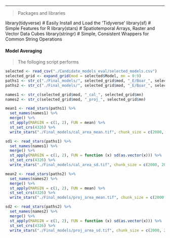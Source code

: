 ***
>Packages and libraries

library(tidyverse) # Easily Install and Load the 'Tidyverse'
library(sf) # Simple Features for R
library(stars) # Spatiotemporal Arrays, Raster and Vector Data Cubes
library(stringr) # Simple, Consistent Wrappers for Common String Operations

#### Model Averaging
>The folloging script performs  

``` r
selected <- read_csv("./Candidate_models_eval/selected_models.csv")
selected_grid <- expand_grid(mod = selected$Model, mn = 0:9)
paths1 <- str_c("./Final_models/", selected_grid$mod, "_E/Boar_", selected_grid$mn, "_Scenario_cal.asc")
paths2 <- str_c("./Final_models/", selected_grid$mod, "_E/Boar_", selected_grid$mn, "_Scenario_proj.asc")

names1 <- str_c(selected_grid$mod, "_cal_", selected_grid$mn)
names2 <- str_c(selected_grid$mod, "_proj_", selected_grid$mn)

mean1 <- read_stars(paths1) %>%
  set_names(names1) %>%
  merge() %>%
  st_apply(MARGIN = c(1, 2), FUN = mean) %>%
  st_set_crs(4326) %>%
  write_stars("./Final_models/cal_area_mean.tif", chunk_size = c(2000, 2000), NA_value = -9999)

sd1 <- read_stars(paths1) %>%
  set_names(names1) %>%
  merge() %>%
  st_apply(MARGIN = c(1, 2), FUN = function (x) sd(as.vector(x))) %>%
  st_set_crs(4326) %>%
  write_stars("./Final_models/cal_area_sd.tif", chunk_size = c(2000, 2000), NA_value = -9999)

mean2 <- read_stars(paths2) %>%
  set_names(names2) %>%
  merge() %>%
  st_apply(MARGIN = c(1, 2), FUN = mean) %>%
  st_set_crs(4326) %>%
  write_stars("./Final_models/proj_area_mean.tif", chunk_size = c(2000, 2000), NA_value = -9999)

sd2 <- read_stars(paths2) %>%
  set_names(names2) %>%
  merge() %>%
  st_apply(MARGIN = c(1, 2), FUN = function (x) sd(as.vector(x))) %>%
  st_set_crs(4326) %>%
  write_stars("./Final_models/proj_area_sd.tif", chunk_size = c(2000, 2000), NA_value = -9999)

